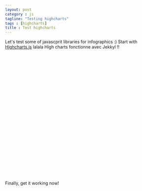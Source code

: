 ```yaml
---
layout: post
category : js
tagline: "Testing highcharts"
tags : [highcharts]
title : Test highcharts
---
```







Let's test some of javascprit libraries for infographics :) Start with [Highcharts.js](http://www.highcharts.com/) lalala
High charts fonctionne avec Jekkyl !!

<!---<div id="container" style="min-width: 310px; height: 400px; margin: 0 auto">-->
<div id="container" style="width: 600px; height: 400px; margin: 0 auto">
</div>


<script type="text/javascript">

//$(function () {
$('#container').highcharts({
        title: {
            text: 'Taux de Chomage',
            x: -20 //center
        },
        subtitle: {
            text: 'Source: INSEE',
            x: -20
        },
        xAxis: {
            categories: ['T1 2006', 'T1 2007', 'T1 2008', 'T1 2009', 'T1 2010', 'T1 2011', 'T1 2012', 'T1 2013', 'T1 2014', 'T1 2015']
        },
        yAxis: {
            title: {
                text: 'Taux de Chomage (%)'
            },
            plotLines: [{
                value: 0,
                width: 1,
                color: '#808080'
            }]
        },
        tooltip: {
            valueSuffix: '%'
        },
        legend: {
            layout: 'vertical',
            align: 'right',
            verticalAlign: 'middle',
            borderWidth: 0
        },
        series: [{
            name: 'Val de Marne',
            data: [8.2, 7.6, 6.2, 6.7, 7.7, 7.7, 8, 8.6, 8.7, 8.8]
        }, {
            name: 'France Métro.',
            data: [8.7, 8.1, 6.8, 8.2, 9, 8.7, 9.1, 10, 9.8, 10]
        }]
    });
//    });




</script>

Finally, get it working now!
